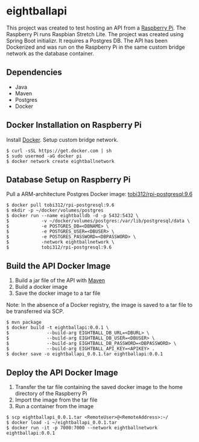 # eightballapi
This project was created to test hosting an API from a [Raspberry Pi](https://www.raspberrypi.org/). The Raspberry Pi runs Raspbian Stretch Lite. The project was created using Spring Boot initializr. It requires a Postgres DB. The API has been Dockerized and was run on the Raspberry Pi in the same custom bridge network as the database container.
## Dependencies
* Java
* Maven
* Postgres
* Docker
## Docker Installation on Raspberry Pi
Install [Docker](https://www.docker.com/).
Setup custom bridge network.
```
$ curl -sSL https://get.docker.com | sh
$ sudo usermod -aG docker pi
$ docker network create eightballnetwork
```
## Database Setup on Raspberry Pi
Pull a ARM-architecture Postgres Docker image: 
[tobi312/rpi-postgresql:9.6](https://hub.docker.com/r/tobi312/rpi-postgresql/)
```
$ docker pull tobi312/rpi-postgresql:9.6
$ mkdir -p ~/docker/volumes/postgres
$ docker run --name eightballdb -d -p 5432:5432 \
$            -v ~/docker/volumes/postgres:/var/lib/postgresql/data \
$            -e POSTGRES_DB=<DBNAME> \
$            -e POSTGRES_USER=<DBUSER> \
$            -e POSTGRES_PASSWORD=<DBPASSWORD> \
$            -network eightballnetwork \
$            tobi312/rpi-postgresql:9.6
```
## Build the API Docker Image
1. Build a jar file of the API with [Maven](https://maven.apache.org/)
2. Build a docker image
3. Save the docker image to a tar file

Note: In the absence of a Docker registry, the image is saved to a tar file to be transferred via SCP.
```
$ mvn package
$ docker build -t eightballapi:0.0.1 \
$              --build-arg EIGHTBALL_DB_URL=<DBURL> \
$              --build-arg EIGHTBALL_DB_USER=<DBUSER> \
$              --build-arg EIGHTBALL_DB_PASSWORD=<DBPASSWORD> \
$              --build-arg EIGHTBALL_API_KEY=<APIKEY> .
$ docker save -o eightballapi_0.0.1.tar eightballapi:0.0.1
```
## Deploy the API Docker Image
1. Transfer the tar file containing the saved docker image to the home directory of the Raspberry Pi
2. Import the image from the tar file
3. Run a container from the image
```
$ scp eightballapi_0.0.1.tar <RemoteUser>@<RemoteAddress>:~/
$ docker load -i ~/eightballapi_0.0.1.tar
$ docker run -it -p 7000:7000 --network eightballnetwork eightballapi:0.0.1
```
